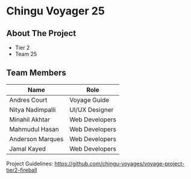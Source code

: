 # Chingu Voyager 25

## About The Project

- Tier 2
- Team 25

## Team Members

| Name             | Role           |
| ---------------- | -------------- |
| Andres Court     | Voyage Guide   |
| Nitya Nadimpalli | UI/UX Designer |
| Minahil Akhtar   | Web Developers |
| Mahmudul Hasan   | Web Developers |
| Anderson Marques | Web Developers |
| Jamal Kayed      | Web Developers |

Project Guidelines:
https://github.com/chingu-voyages/voyage-project-tier2-fireball
